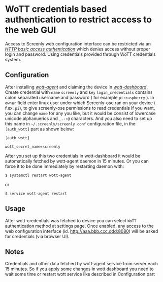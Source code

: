 # WoTT credentials based authentication to restrict access to the web GUI

Access to Screenly web configuration interface can be restricted via an [*HTTP basic access authentication*](https://en.wikipedia.org/wiki/Basic_access_authentication) which denies access without proper login and password. Using credentials provided through WoTT credentials system.


## Configuration

After installing [*wott-agent*](https://www.wott.io/) and claiming the device in [*wott-dashboard*](https://dash.wott.io).
Create credential with `name` `screenly` and `key` `login_credentials` contains colon separated username and password ( for example `pi:raspberry` ).
In `owner` field enter linux user under which Screenly-ose ran on your device ( f.ex. `pi`), to give screenly-ose permissions to read credentials
If you want, you can change `name` for any you like, but it would be consist of lowercase unicode alphanuerics and `_.-:@` characters.
And you also need to set up this name in `~/.screenly/screenly.conf` configuration file, in the `[auth_wott]` part as shown below: 

```
[auth_wott]

wott_secret_name=screenly
```

After you set up this two credentials in wott-dashboard it would be automatically fetched by wott-agent daemon in 15 minutes.
Or you can force it to be done immediately by restarting daemon with:

```Shell
$ systemctl restart wott-agent
```

or 

```Shell
$ service wott-agent restart
```   

## Usage

After wott-credentials was fetched to device you can select `WoTT` authentication method at settings page. 
Once enabled, any access to the web configuration interface (id. http://aaa.bbb.ccc.ddd:8080) will be asked for credentials (via browser UI).

## Notes

Credentials and other data fetched by wott-agent service from server each 15 minutes. 
So if you apply some changes in wott dashboard you need to wait some time or restart wott service like described in Configuration part